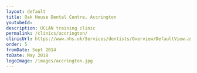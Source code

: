 ```yaml
---
layout: default
title: Oak House Dental Centre, Accrington
youtubeId:
description: UCLAN training clinic
permalink: /clinics/accrington/
clinicUrl: https://www.nhs.uk/Services/dentists/Overview/DefaultView.aspx?id=97718
order: 5
fromDate: Sept 2014
toDate: May 2018
logoImage: /images/accrington.jpg
---
```

